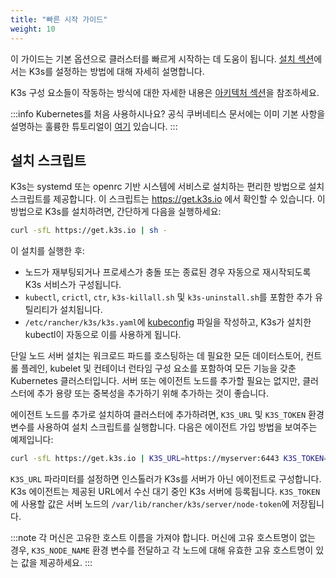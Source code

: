 ```yaml
---
title: "빠른 시작 가이드"
weight: 10
---
```


이 가이드는 기본 옵션으로 클러스터를 빠르게 시작하는 데 도움이 됩니다. [설치 섹션](./installation/installation.md)에서는 K3s를 설정하는 방법에 대해 자세히 설명합니다.

K3s 구성 요소들이 작동하는 방식에 대한 자세한 내용은 [아키텍처 섹션](./architecture.md)을 참조하세요.

:::info
Kubernetes를 처음 사용하시나요?
공식 쿠버네티스 문서에는 이미 기본 사항을 설명하는 훌륭한 튜토리얼이 [여기](https://kubernetes.io/ko/docs/tutorials/kubernetes-basics/) 있습니다.
:::

## 설치 스크립트

K3s는 systemd 또는 openrc 기반 시스템에 서비스로 설치하는 편리한 방법으로 설치 스크립트를 제공합니다. 이 스크립트는 https://get.k3s.io 에서 확인할 수 있습니다. 이 방법으로 K3s를 설치하려면, 간단하게 다음을 실행하세요:

```bash
curl -sfL https://get.k3s.io | sh -
```

이 설치를 실행한 후:

- 노드가 재부팅되거나 프로세스가 충돌 또는 종료된 경우 자동으로 재시작되도록 K3s 서비스가 구성됩니다.
- `kubectl`, `crictl`, `ctr`, `k3s-killall.sh` 및 `k3s-uninstall.sh`를 포함한 추가 유틸리티가 설치됩니다.
- `/etc/rancher/k3s/k3s.yaml`에 [kubeconfig](https://kubernetes.io/ko/docs/concepts/configuration/organize-cluster-access-kubeconfig/) 파일을 작성하고, K3s가 설치한 kubectl이 자동으로 이를 사용하게 됩니다.

단일 노드 서버 설치는 워크로드 파드를 호스팅하는 데 필요한 모든 데이터스토어, 컨트롤 플레인, kubelet 및 컨테이너 런타임 구성 요소를 포함하여 모든 기능을 갖춘 Kubernetes 클러스터입니다. 서버 또는 에이전트 노드를 추가할 필요는 없지만, 클러스터에 추가 용량 또는 중복성을 추가하기 위해 추가하는 것이 좋습니다.

에이전트 노드를 추가로 설치하여 클러스터에 추가하려면, `K3S_URL` 및 `K3S_TOKEN` 환경 변수를 사용하여 설치 스크립트를 실행합니다. 다음은 에이전트 가입 방법을 보여주는 예제입니다:

```bash
curl -sfL https://get.k3s.io | K3S_URL=https://myserver:6443 K3S_TOKEN=mynodetoken sh -
```

`K3S_URL` 파라미터를 설정하면 인스톨러가 K3s를 서버가 아닌 에이전트로 구성합니다. K3s 에이전트는 제공된 URL에서 수신 대기 중인 K3s 서버에 등록됩니다. `K3S_TOKEN`에 사용할 값은 서버 노드의 `/var/lib/rancher/k3s/server/node-token`에 저장됩니다.

:::note
각 머신은 고유한 호스트 이름을 가져야 합니다. 머신에 고유 호스트명이 없는 경우, `K3S_NODE_NAME` 환경 변수를 전달하고 각 노드에 대해 유효한 고유 호스트명이 있는 값을 제공하세요.
:::

